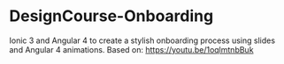 # DesignCourse-Onboarding
 Ionic 3 and Angular 4 to create a stylish onboarding process using slides and Angular 4 animations.
 Based on: https://youtu.be/1oqlmtnbBuk
